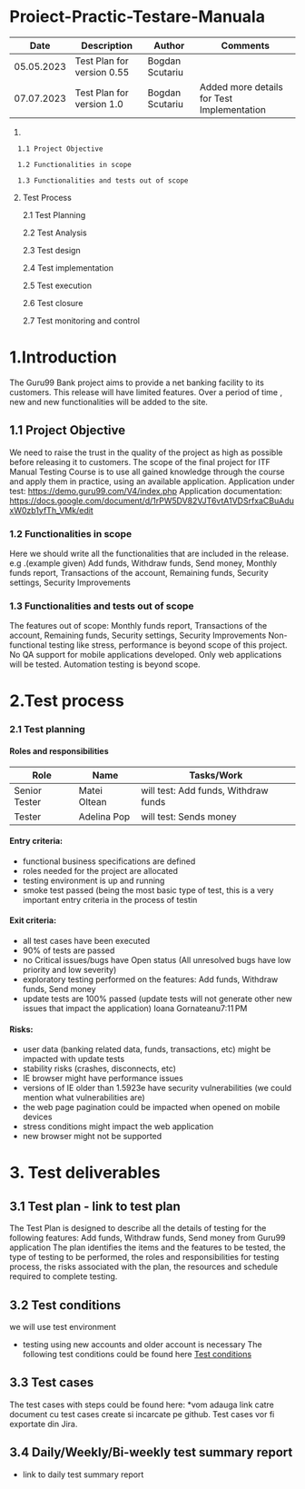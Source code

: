 # Proiect-Practic-Testare-Manuala
| Date  | Description  | Author | Comments | 
|---|---|---|---|
| 05.05.2023 | Test Plan for version 0.55 | Bogdan Scutariu|   |
| 07.07.2023 | Test Plan for version 1.0 | Bogdan Scutariu | Added more details for Test Implementation |

1. 
     
      1.1 Project Objective
     
      1.2 Functionalities in scope
     
      1.3 Functionalities and tests out of scope
  2. Test Process
      
      2.1 Test Planning
     
      2.2 Test Analysis
     
      2.3 Test design
     
      2.4 Test implementation

      2.5 Test execution

      2.6 Test closure

      2.7 Test monitoring and control
# 1.Introduction
The Guru99 Bank project aims to provide a net banking facility to its customers.
This release will have limited features. Over a period of time , new and new functionalities will be added to the site.

## 1.1 Project Objective
We need to raise the trust in the quality of the project as high as possible before releasing it to customers.
The scope of the final project for ITF Manual Testing Course is to use all gained knowledge through the course and apply them in practice, using an available application. 
Application under test: https://demo.guru99.com/V4/index.php 
Application documentation:  https://docs.google.com/document/d/1rPW5DV82VJT6vtA1VDSrfxaCBuAduxW0zb1yfTh_VMk/edit

### 1.2 Functionalities in scope
Here we should write all the functionalities that are included in the release.
e.g .(example given) Add funds, Withdraw funds, Send money, Monthly funds report, Transactions of the account, Remaining funds, Security settings, Security Improvements

### 1.3 Functionalities and tests out of scope
The features out of scope: Monthly funds report, Transactions of the account, Remaining funds, Security settings, Security Improvements
Non-functional testing like stress, performance is beyond scope of this project.
No QA support for mobile applications developed. Only web applications will be tested.
Automation testing is beyond scope.

# 2.Test process

### 2.1 Test planning
#### Roles and responsibilities

| Role | Name | Tasks/Work |
|---|---|---|
| Senior Tester | Matei Oltean | will test: Add funds, Withdraw funds |
| Tester | Adelina Pop | will test: Sends money |

#### Entry criteria:

-	functional business specifications are defined
-	roles needed for the project are allocated
-	testing environment is up and running
-	smoke test passed (being the most basic type of test, this is a very important entry criteria in the process of testin
#### Exit criteria:

-	all test cases have been executed 
-	90% of tests are passed
-	no Critical issues/bugs have Open status (All unresolved bugs have low priority and low severity)
-	exploratory testing performed on the features: Add funds, Withdraw funds, Send money
-	update tests are 100% passed (update tests will not generate other new issues that impact the application)
Ioana Gornateanu7:11 PM
#### Risks:

-	user data (banking related data, funds, transactions, etc) might be impacted with update tests
-	stability risks (crashes, disconnects, etc)
-	IE browser might have performance issues
-	versions of IE older than 1.5923e have security vulnerabilities (we could mention what vulnerabilities are)
-	the web page pagination could be impacted when opened on mobile devices
-	stress conditions might impact the web application
-	new browser might not be supported

  # 3. Test deliverables

  ## 3.1 Test plan - link to test plan
  The Test Plan is designed to describe all the details of testing for the following features: Add funds, Withdraw funds, Send money from Guru99 application
The plan identifies the items and the features to be tested, the type of testing to be performed, the roles and responsibilities for testing process, the risks associated with the plan, the resources and schedule required to complete testing.

## 3.2 Test conditions 
 we will use test environment
 - testing using new accounts and older account is necessary
The following test conditions could be found here [Test conditions](https://github.com/BogdanScutariu/Proiect-Practic-Testare-Manuala/blob/main/Sesiune%20Teoretica.pptx) 

## 3.3  Test cases
 The test cases with steps could be found here: *vom adauga link catre document cu test cases create si incarcate pe github. Test cases vor fi exportate din Jira. 

## 3.4 Daily/Weekly/Bi-weekly test summary report
 - link to daily test summary report


   




